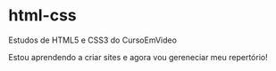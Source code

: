 # html-css
 Estudos de HTML5 e CSS3 do CursoEmVideo

Estou aprendendo a criar sites e agora vou gereneciar meu repertório!

